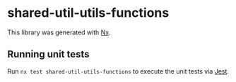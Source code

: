 # shared-util-utils-functions

This library was generated with [Nx](https://nx.dev).

## Running unit tests

Run `nx test shared-util-utils-functions` to execute the unit tests via [Jest](https://jestjs.io).
